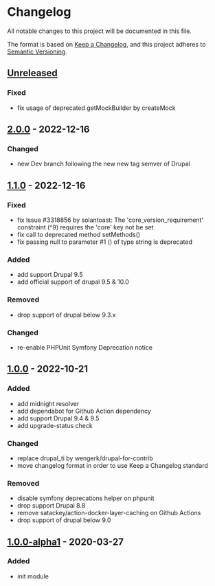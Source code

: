 # Changelog
All notable changes to this project will be documented in this file.

The format is based on [Keep a Changelog](https://keepachangelog.com/en/1.0.0/),
and this project adheres to [Semantic Versioning](https://semver.org/spec/v2.0.0.html).

## [Unreleased]
### Fixed
- fix usage of deprecated getMockBuilder by createMock

## [2.0.0] - 2022-12-16
### Changed
- new Dev branch following the new new tag semver of Drupal

## [1.1.0] - 2022-12-16
### Fixed
- fix Issue #3318856 by solantoast: The 'core_version_requirement' constraint (^9) requires the 'core' key not be set
- fix call to deprecated method setMethods()
- fix passing null to parameter #1 () of type string is deprecated

### Added
- add support Drupal 9.5
- add official support of drupal 9.5 & 10.0

### Removed
- drop support of drupal below 9.3.x

### Changed
- re-enable PHPUnit Symfony Deprecation notice

## [1.0.0] - 2022-10-21
### Added
- add midnight resolver
- add dependabot for Github Action dependency
- add support Drupal 9.4 & 9.5
- add upgrade-status check

### Changed
- replace drupal_ti by wengerk/drupal-for-contrib
- move changelog format in order to use Keep a Changelog standard

### Removed
- disable symfony deprecations helper on phpunit
- drop support Drupal 8.8
- remove satackey/action-docker-layer-caching on Github Actions
- drop support of drupal below 9.0

## [1.0.0-alpha1] - 2020-03-27
### Added
- init module

[Unreleased]: https://github.com/antistatique/drupal-timesup/compare/2.0.0...HEAD
[2.0.0]: https://github.com/antistatique/drupal-timesup/compare/8.x-1.1...2.0.0
[1.1.0]: https://github.com/antistatique/drupal-timesup/compare/8.x-1.0...8.x-1.1
[1.0.0]: https://github.com/antistatique/drupal-timesup/compare/8.x-1.0-alpha1...8.x-1.0
[1.0.0-alpha1]: https://github.com/antistatique/drupal-timesup/releases/tag/8.x-1.0-alpha1
